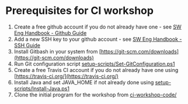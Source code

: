# Prerequisites for CI workshop

1. Create a free github account if you do not already have one - see [SW Eng Handbook - Github Guide](https://github.com/uribench/software-engineering-handbook/tree/master/Guides/Git)
2. Add a new SSH key to your github account - see [SW Eng Handbook - SSH Guide](https://github.com/uribench/software-engineering-handbook/tree/master/Guides/SSH)
3. Install Gitbash in your system from [https://git-scm.com/downloads](https://git-scm.com/downloads)
4. Run Git configuration script [setup-scripts/Set-GitConfiguration.ps1](scripts/Set-GitConfiguration.ps1)
5. Create a free Travis CI account if you do not already have one using [https://travis-ci.org/](https://travis-ci.org/)
6. Install Java and set JAVA_HOME if not already done using [setup-scripts/Install-Java.ps1](setup-scripts/Install-Java.ps1)
7. Clone the initial program for the workshop from [ci-workshop-code/](ci-workshop-code/)
